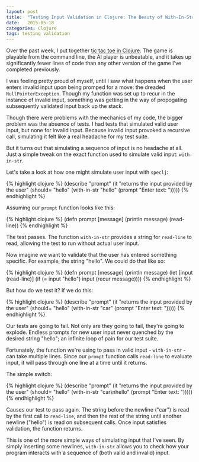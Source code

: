 ```yaml
---
layout: post
title:  "Testing Input Validation in Clojure: The Beauty of With-In-Str"
date:   2015-05-18
categories: Clojure
tags: testing validation
--- 
```


Over the past week, I put together [tic tac toe in Clojure][ttt_clojure]. The game is playable from the command line, the AI player is unbeatable, and it takes up significantly fewer lines of code than any other version of the game I've completed previously.

I was feeling pretty proud of myself, until I saw what happens when the user enters invalid input upon being promped for a move: the dreaded `NullPointerException`. Though my function was set up to recur in the instance of invalid input, something was getting in the way of propogating subsequently validated input back up the stack.

Though there were problems with the mechanics of my code, the bigger problem was the absence of tests. I had tests that simulated valid user input, but none for invalid input. Because invalid input provoked a recursive call, simulating it felt like a real headache for my test suite.

But it turns out that simulating a sequence of input is no headache at all. Just a simple tweak on the exact function used to simulate valid input: `with-in-str`.

Let's take a look at how one might simulate user input with `speclj`:

{% highlight clojure %}
(describe "prompt"
  (it "returns the input provided by the user"
    (should= "hello"
      (with-in-str "hello"
        (prompt "Enter text: ")))))
{% endhighlight %}

Assuming our `prompt` function looks like this:

{% highlight clojure %}
(defn prompt [message]
  (println message)
  (read-line))
{% endhighlight %}

The test passes. The function `with-in-str` provides a string for `read-line` to read, allowing the test to run without actual user input.

Now imagine we want to validate that the user has entered something specific. For example, the string "hello". We could do that like so:

{% highlight clojure %}
(defn prompt [message]
  (println message)
  (let [input (read-line)]
    (if (= input "hello")
      input
      (recur message))))
{% endhighlight %}

But how do we test it? If we do this:

{% highlight clojure %}
(describe "prompt"
  (it "returns the input provided by the user"
    (should= "hello"
      (with-in-str "car"
        (prompt "Enter text: ")))))
{% endhighlight %}

Our tests are going to fail. Not only are they going to fail, they're going to explode. Endless prompts for new user input never quenched by the desired string "hello"; an infinite loop of pain for our test suite.

Fortunately, the function we're using to pass in valid input - `with-in-str` - can take multiple lines. Since our `prompt` function calls `read-line` to evaluate input, it will pass through one line at a time until it returns.

The simple switch:

{% highlight clojure %}
(describe "prompt"
  (it "returns the input provided by the user"
    (should= "hello"
      (with-in-str "car\nhello"
        (prompt "Enter text: ")))))
{% endhighlight %}

Causes our test to pass again. The string before the newline ("car") is read by the first call to `read-line`, and then the rest of the string until another newline ("hello") is read on subsequent calls. Once input satisfies validation, the function returns.

This is one of the more simple ways of simulating input that I've seen. By simply inserting some newlines, `with-in-str` allows you to check how your program interacts with a sequence of (both valid and invalid) input.

[ttt_clojure]: https://github.com/rmulhol/clojure-tic-tac-toe